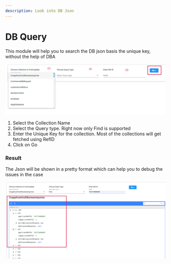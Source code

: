 ```yaml
---
description: Look into DB Json
---
```


# DB Query

This module will help you to search the DB json basis the unique key, without the help of DBA

![](<../../.gitbook/assets/image (38).png>)

1. Select the Collection Name
2. Select the Query type. Right now only Find is supported
3. Enter the Unique Key for the collection. Most of the collections will get fetched using RefID
4. Click on Go

### Result

The Json will be shown in a pretty format which can help you to debug the issues in the case

![](<../../.gitbook/assets/image (39).png>)
